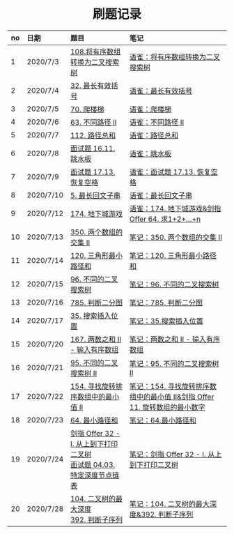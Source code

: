 <h1 align="center">
    刷题记录
</h1>


| no   | 日期      | 题目                                                         | 笔记                                                         |
| ---- | :-------- | :----------------------------------------------------------- | :----------------------------------------------------------- |
| 1    | 2020/7/3  | [108.将有序数组转换为二叉搜索树](https://leetcode-cn.com/problems/convert-sorted-array-to-binary-search-tree/) | [语雀：将有序数组转换为二叉搜索树](https://www.yuque.com/zhoujx/study/lc108) |
| 2    | 2020/7/4  | [32. 最长有效括号](https://leetcode-cn.com/problems/longest-valid-parentheses/) | [语雀：最长有效括号](https://www.yuque.com/zhoujx/study/lc32) |
| 3    | 2020/7/5  | [70. 爬楼梯](https://leetcode-cn.com/problems/climbing-stairs/) | [语雀：爬楼梯](https://www.yuque.com/zhoujx/study/lc70)      |
| 4    | 2020/7/6  | [63. 不同路径 II](https://leetcode-cn.com/problems/unique-paths-ii/) | [语雀：不同路径 II](https://www.yuque.com/zhoujx/study/lc63) |
| 5    | 2020/7/7  | [112. 路径总和](https://leetcode-cn.com/problems/path-sum/)  | [语雀：路径总和](https://www.yuque.com/zhoujx/study/lc112)   |
| 6    | 2020/7/8  | [面试题 16.11. 跳水板](https://leetcode-cn.com/problems/diving-board-lcci/) | [语雀：跳水板](https://www.yuque.com/zhoujx/study/xtu1ig)    |
| 7    | 2020/7/9  | [面试题 17.13. 恢复空格](https://leetcode-cn.com/problems/re-space-lcci/) | [语雀：面试题 17.13. 恢复空格](https://www.yuque.com/zhoujx/study/cf7s09) |
| 8    | 2020/7/10 | [5. 最长回文子串](https://leetcode-cn.com/problems/longest-palindromic-substring/) | [语雀：最长回文子串](https://www.yuque.com/zhoujx/study/lc5) |
| 9    | 2020/7/12 | [174. 地下城游戏](https://leetcode-cn.com/problems/dungeon-game/) | [语雀：174. 地下城游戏&剑指 Offer 64. 求1+2+…+n](https://www.yuque.com/zhoujx/study/lc174) |
| 10   | 2020/7/13 | [350. 两个数组的交集 II](https://leetcode-cn.com/problems/intersection-of-two-arrays-ii/) | [笔记：350. 两个数组的交集 II](https://www.yuque.com/zhoujx/study/lc350) |
| 11   | 2020/7/14 | [120. 三角形最小路径和](https://leetcode-cn.com/problems/triangle/) | [笔记：120. 三角形最小路径和](https://www.yuque.com/zhoujx/study/lc120) |
| 12   | 2020/7/15 | [96. 不同的二叉搜索树](https://leetcode-cn.com/problems/unique-binary-search-trees/) | [笔记：96. 不同的二叉搜索树](https://www.yuque.com/zhoujx/study/lc96) |
| 13   | 2020/7/16 | [785. 判断二分图](https://leetcode-cn.com/problems/is-graph-bipartite/) | [笔记：785. 判断二分图](https://www.yuque.com/zhoujx/study/lc785) |
| 14   | 2020/7/17 | [35. 搜索插入位置](https://leetcode-cn.com/problems/search-insert-position/) | [笔记：35.搜索插入位置](https://www.yuque.com/zhoujx/study/lc35) |
| 15   | 2020/7/20 | [167. 两数之和 II - 输入有序数组](https://leetcode-cn.com/problems/two-sum-ii-input-array-is-sorted/) | [笔记：两数之和 II - 输入有序数组](https://www.yuque.com/zhoujx/study/lc167) |
| 16   | 2020/7/21 | [95. 不同的二叉搜索树 II](https://leetcode-cn.com/problems/unique-binary-search-trees-ii/) | [笔记：95. 不同的二叉搜索树 II](https://www.yuque.com/zhoujx/study/lc95) |
| 17   | 2020/7/22 | [154. 寻找旋转排序数组中的最小值 II](https://leetcode-cn.com/problems/find-minimum-in-rotated-sorted-array-ii/) | [笔记：154. 寻找旋转排序数组中的最小值 II&剑指 Offer 11. 旋转数组的最小数字](https://www.yuque.com/zhoujx/study/lc154) |
| 18   | 2020/7/23 | [64. 最小路径和](https://leetcode-cn.com/problems/minimum-path-sum/) | [笔记：64.最小路径和](https://www.yuque.com/zhoujx/study/lc64) |
| 19   | 2020/7/24 | [剑指 Offer 32 - I. 从上到下打印二叉树](https://leetcode-cn.com/problems/cong-shang-dao-xia-da-yin-er-cha-shu-lcof/)<br />[面试题 04.03. 特定深度节点链表](https://leetcode-cn.com/problems/list-of-depth-lcci/) | [笔记：剑指 Offer 32 - I. 从上到下打印二叉树](https://www.yuque.com/zhoujx/study/cpiml5) |
| 20   | 2020/7/28 | [104. 二叉树的最大深度](https://leetcode-cn.com/problems/maximum-depth-of-binary-tree/)<br />[392. 判断子序列](https://leetcode-cn.com/problems/is-subsequence/) | [笔记：104. 二叉树的最大深度&392. 判断子序列](https://www.yuque.com/zhoujx/study/lc104) |


